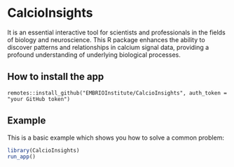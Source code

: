 # CalcioInsights
It is an essential interactive tool for scientists and professionals in the fields of biology and neuroscience. This R package enhances the ability to discover patterns and relationships in calcium signal data, providing a profound understanding of underlying biological processes.

## How to install the app

```
remotes::install_github("EMBRIOInstitute/CalcioInsights", auth_token = "your GitHub token")
```
## Example

This is a basic example which shows you how to solve a common problem:

``` r
library(CalcioInsights)
run_app()
```
